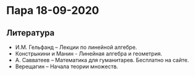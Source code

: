# Пара 18-09-2020

## Литература
* И.М. Гельфанд – Лекции по линейной алгебре.
* Констрыкини и Манин - Линейная алгебра и геометрия.
* А. Савватеев – Математика для гуманитарев. Бесплатно на сайте.
* Верещагин – Начала теории множеств.
 
